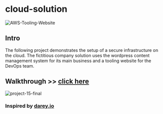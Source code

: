 # cloud-solution

![AWS-Tooling-Website](https://user-images.githubusercontent.com/54307445/113601638-809ce400-9639-11eb-8763-28cfc0bdb3fc.png)

## Intro
The following project demonstrates the setup of a secure infrastructure on the cloud. The fictitious company solution uses the wordpress content management system for its main business and a tooling website for the DevOps team.

## Walkthrough >> [click here]()

![project-15-final](https://user-images.githubusercontent.com/54307445/114303775-aa398d80-9ac7-11eb-9fb2-f12974732430.gif)

### Inspired by [darey.io](https://darey.io)

